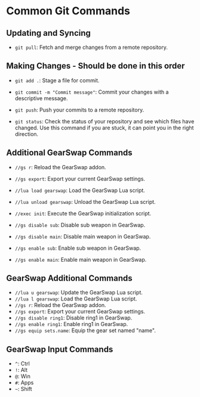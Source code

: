 # Common Git Commands

## Updating and Syncing

- `git pull`: Fetch and merge changes from a remote repository.

## Making Changes - Should be done in this order

- `git add .`: Stage a file for commit.
- `git commit -m "Commit message"`: Commit your changes with a descriptive message.
- `git push`: Push your commits to a remote repository.

- `git status`: Check the status of your repository and see which files have changed. Use this command if you are stuck, it can point you in the right direction.

## Additional GearSwap Commands

- `//gs r`: Reload the GearSwap addon.
- `//gs export`: Export your current GearSwap settings.
- `//lua load gearswap`: Load the GearSwap Lua script.
- `//lua unload gearswap`: Unload the GearSwap Lua script.
- `//exec init`: Execute the GearSwap initialization script.

- `//gs disable sub`: Disable sub weapon in GearSwap.
- `//gs disable main`: Disable main weapon in GearSwap.
- `//gs enable sub`: Enable sub weapon in GearSwap.
- `//gs enable main`: Enable main weapon in GearSwap.

## GearSwap Additional Commands

- `//lua u gearswap`: Update the GearSwap Lua script.
- `//lua l gearswap`: Load the GearSwap Lua script.
- `//gs r`: Reload the GearSwap addon.
- `//gs export`: Export your current GearSwap settings.
- `//gs disable ring1`: Disable ring1 in GearSwap.
- `//gs enable ring1`: Enable ring1 in GearSwap.
- `//gs equip sets.name`: Equip the gear set named "name".

## GearSwap Input Commands

- `^`: Ctrl
- `!`: Alt
- `@`: Win
- `#`: Apps
- `~`: Shift
